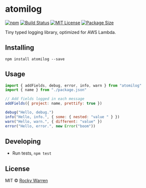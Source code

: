 # atomilog

[![npm](https://badgen.net/npm/v/atomilog)](https://www.npmjs.com/package/atomilog)
[![Build Status](https://travis-ci.org/therockstorm/atomilog.svg?branch=master)](https://travis-ci.org/therockstorm/atomilog)
[![MIT License](https://badgen.net/github/license/therockstorm/atomilog)](https://github.com/therockstorm/atomilog/blob/master/LICENSE)
[![Package Size](https://badgen.net/bundlephobia/minzip/atomilog)](https://bundlephobia.com/result?p=atomilog)

Tiny typed logging library, optimized for AWS Lambda.

## Installing

```shell
npm install atomilog --save
```

## Usage

```javascript
import { addFields, debug, error, info, warn } from "atomilog"
import { name } from "./package.json"

// Add fields logged in each message
addFields({ project: name, prettify: true })

debug("Hello, debug.")
info("Hello, info.", { some: { nested: "value " } })
warn("Hello, warn.", { different: "value" })
error("Hello, error.", new Error("boom"))
```

## Developing

- Run tests, `npm test`

## License

MIT © [Rocky Warren](https://www.rocky.dev)
